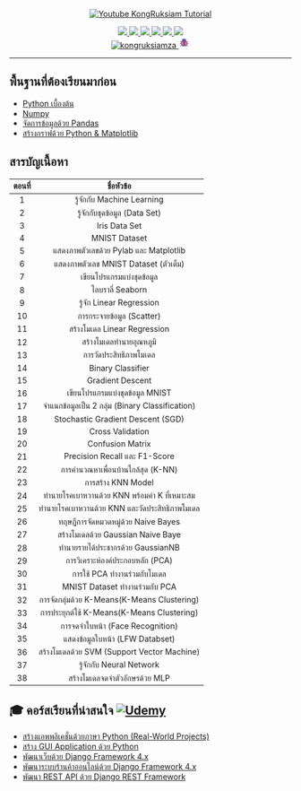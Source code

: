 <div id="badges" align="center">

  [![Youtube KongRuksiam Tutorial](https://youtube-stats-card.vercel.app/api?channelid=UCB6eDEzpqpiaZnDMzoje57Q&hide_border=true)](https://www.youtube.com/@KongRuksiamTutorial)

  <a href="https://www.facebook.com/KongRuksiamTutorial" target="_blank">
    <img src="https://img.shields.io/badge/Facebook-1877F2?style=for-the-badge&logo=facebook&logoColor=white"/>
  </a>
    <a href="https://www.udemy.com/user/kong-ruksiam/" target="_blank">
    <img src="https://img.shields.io/badge/Udemy-A435F0?style=for-the-badge&logo=Udemy&logoColor=white"/>
  </a>
    <a href="https://www.youtube.com/@KongRuksiamOfficial/store" target="_blank">
    <img src="https://img.shields.io/badge/Shopee-EE4D2D?style=for-the-badge&logo=Shopee&logoColor=white"/>
  </a>
  <a href="https://medium.com/@kongruksiam" target="_blank">
    <img src="https://img.shields.io/badge/Medium-12100E?style=for-the-badge&logo=medium&logoColor=white"/>
  </a>
  <a href="https://codepen.io/kongruksiamstudio" target="_blank">
    <img src="https://img.shields.io/badge/Codepen-000000?style=for-the-badge&logo=codepen&logoColor=white"/>
  </a>
  <a href="https://www.tiktok.com/@kongruksiamstudio" target="_blank">
    <img src="https://img.shields.io/badge/TikTok-000000?style=for-the-badge&logo=tiktok&logoColor=white"/>
  </a>
  <br>
  <a href="https://github.com/kongruksiamza">
    <img src="https://komarev.com/ghpvc/?username=kongruksiamza&style=flat-square&color=blue" alt="kongruksiamza"/>
  </a>
  <img src="https://github.com/kongruksiamza/kongruksiamza/blob/222265a39f1d652d70e0f50bfbf985b1793f7d05/ladybug.gif" alt="bugs" width="20" height="20"/>
</div>

--- 

## พื้นฐานที่ต้องเรียนมาก่อน
- [Python เบื้องต้น](https://youtube.com/playlist?list=PLEE74DyIkwElyKXAKxmHETTtaq99btEPf&si=PWovkpO9hBo5x2Go)
- [Numpy](https://youtu.be/MDA8SbfdLKA?si=IQpuUv61pta7y1RL)
- [จัดการข้อมูลด้วย Pandas](https://youtu.be/SPdwqEPZ_EE?si=F9x0vYZ1jjvuUBwn)
- [สร้างกราฟด้วย Python & Matplotlib](https://youtu.be/MIaO3atFaGM?si=btbxFQJ8OwBpmpzB)

## สารบัญเนื้อหา
| ตอนที่ |                   ชื่อหัวข้อ                   |
|:----:|:------------------------------------------:|
|   1  | รู้จักกับ Machine Learning                     |
|   2  | รู้จักกับชุดข้อมูล (Data Set)                     |
|   3  | Iris Data Set                              |
|   4  | MNIST Dataset                              |
|   5  | แสดงภาพตัวเลขด้วย Pylab และ Matplotlib       |
|   6  | แสดงภาพตัวเลข MNIST Dataset (ตัวเต็ม)         |
|   7  | เขียนโปรแกรมแบ่งชุดข้อมูล                       |
|   8  | ไลบราลี่ Seaborn                             |
|   9  | รู้จัก Linear Regression                      |
|  10  | การกระจายข้อมูล (Scatter)                    |
|  11  | สร้างโมเดล Linear Regression                |
|  12  | สร้างโมเดลทำนายอุณหภูมิ                        |
|  13  | การวัดประสิทธิภาพโมเดล                        |
|  14  | Binary Classifier                          |
|  15  | Gradient Descent                           |
|  16  | เขียนโปรแกรมแบ่งชุดข้อมูล MNIST                 |
|  17  | จำแนกข้อมูลเป็น 2 กลุ่ม (Binary Classification) |
|  18  | Stochastic Gradient Descent (SGD)          |
|  19  | Cross Validation                           |
|  20  | Confusion Matrix                           |
|  21  | Precision Recall และ F1-Score              |
|  22  | การคำนวณหาเพื่อนบ้านใกล้สุด (K-NN)              |
|  23  | การสร้าง KNN Model                          |
|  24  | ทำนายโรคเบาหวานด้วย KNN พร้อมค่า K ที่เหมาะสม   |
|  25  | ทำนายโรคเบาหวานด้วย KNN และวัดประสิทธิภาพโมเดล |
|  26  | ทฤษฎีการจัดหมวดหมู่ด้วย Naive Bayes             |
|  27  | สร้างโมเดลด้วย Gaussian Naive Baye           |
|  28  | ทำนายรายได้ประชากรด้วย GaussianNB            |
|  29  | การวิเคราะห์องค์ประกอบหลัก (PCA)               |
|  30  | การใช้ PCA ทำงานร่วมกับโมเดล                  |
|  31  | MNIST Dataset ทำงานร่วมกับ  PCA              |
|  32  | การจัดกลุ่มด้วย K-Means(K-Means Clustering)    |
|  33  | การประยุกต์ใช้ K-Means(K-Means Clustering)    |
|  34  | การจดจำใบหน้า (Face Recognition)            |
|  35  | แสดงข้อมูลใบหน้า (LFW Databset)               |
|  36  | สร้างโมเดลด้วย SVM (Support Vector Machine)  |
|  37  | รู้จักกับ Neural Network                       |
|  38  | สร้างโมเดลจดจำตัวอักษรด้วย MLP                 |

## 🎓 คอร์สเรียนที่น่าสนใจ [![Udemy](https://img.shields.io/badge/Udemy-A435F0?logo=udemy&logoColor=fff)](https://www.udemy.com/user/kong-ruksiam/)
- [สร้างแอพพลิเคชั่นด้วยภาษา Python (Real-World Projects)](https://www.udemy.com/course/python-real-world-projects/?referralCode=4D6784B6C4CF2CBB1892)
- [สร้าง GUI Application ด้วย Python](https://www.udemy.com/course/python-gui-projects/?referralCode=CFE6A91D21C759EF13E1)
- [พัฒนาเว็บด้วย Django Framework 4.x](https://www.udemy.com/course/django-framework-real-world-projects/?referralCode=63ED08A516BE8C4A93F7)
- [พัฒนาระบบร้านค้าออนไลน์ด้วย Django Framework 4.x](https://www.udemy.com/course/django-framework-e-commerce/?referralCode=AFDB5F462F46815300C1)
- [พัฒนา REST API ด้วย Django REST Framework](https://www.udemy.com/course/rest-api-django-rest-framework/?referralCode=3E81004F9DAE23131BC4)
